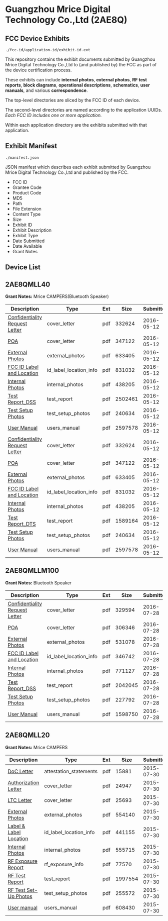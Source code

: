# Guangzhou Mrice Digital Technology Co.,Ltd (2AE8Q)
## FCC Device Exhibits

```
./fcc-id/application-id/exhibit-id.ext
```

This repository contains the exhibit documents submitted by Guangzhou Mrice Digital Technology Co.,Ltd to (and published by) the FCC as part of the device certification process.

These exhibits can include **internal photos**, **external photos**, **RF test reports**, **block diagrams**, **operational descriptions**, **schematics**, **user manuals**, and various **correspondence**.

The top-level directories are sliced by the FCC ID of each device.

The second-level directories are named according to the application UUIDs. *Each FCC ID includes one or more application.*

Within each application directory are the exhibits submitted with that application. 

## Exhibit Manifest

```
./manifest.json
```

JSON manifest which describes each exhibit submitted by Guangzhou Mrice Digital Technology Co.,Ltd and published by the FCC.

- FCC ID
- Grantee Code
- Product Code
- MD5
- Path
- File Extension
- Content Type
- Size
- Exhibit ID
- Exhibit Description
- Exhibit Type
- Date Submitted
- Date Available
- Grant Notes

## Device List
## 2AE8QMLL40
**Grant Notes:** Mrice CAMPERS(Bluetooth Speaker)

| Description | Type | Ext | Size | Submitted | Available |
| ----------- | ---- | --- | ---- | --------- | --------- |
| [Confidentiality Request Letter](2AE8QMLL40/a6dce76b50ea191c91d794a3fc1d3152/2989448.pdf) | cover_letter | pdf | 332624 | 2016-05-12 | 2016-05-12 |
| [POA](2AE8QMLL40/a6dce76b50ea191c91d794a3fc1d3152/2989449.pdf) | cover_letter | pdf | 347122 | 2016-05-12 | 2016-05-12 |
| [External Photos](2AE8QMLL40/a6dce76b50ea191c91d794a3fc1d3152/2989450.pdf) | external_photos | pdf | 633405 | 2016-05-12 | 2016-05-12 |
| [FCC ID Label and Location](2AE8QMLL40/a6dce76b50ea191c91d794a3fc1d3152/2989452.pdf) | id_label_location_info | pdf | 831032 | 2016-05-12 | 2016-05-12 |
| [Internal Photos](2AE8QMLL40/a6dce76b50ea191c91d794a3fc1d3152/2989451.pdf) | internal_photos | pdf | 438205 | 2016-05-12 | 2016-05-12 |
| [Test Report_DSS](2AE8QMLL40/a6dce76b50ea191c91d794a3fc1d3152/2989476.pdf) | test_report | pdf | 2502461 | 2016-05-12 | 2016-05-12 |
| [Test Setup Photos](2AE8QMLL40/a6dce76b50ea191c91d794a3fc1d3152/2989454.pdf) | test_setup_photos | pdf | 240634 | 2016-05-12 | 2016-05-12 |
| [User Manual](2AE8QMLL40/a6dce76b50ea191c91d794a3fc1d3152/2989455.pdf) | users_manual | pdf | 2597578 | 2016-05-12 | 2016-05-12 |
| [Confidentiality Request Letter](2AE8QMLL40/ab9f63e14b05122950c071b32b088642/2989448.pdf) | cover_letter | pdf | 332624 | 2016-05-12 | 2016-05-12 |
| [POA](2AE8QMLL40/ab9f63e14b05122950c071b32b088642/2989449.pdf) | cover_letter | pdf | 347122 | 2016-05-12 | 2016-05-12 |
| [External Photos](2AE8QMLL40/ab9f63e14b05122950c071b32b088642/2989450.pdf) | external_photos | pdf | 633405 | 2016-05-12 | 2016-05-12 |
| [FCC ID Label and Location](2AE8QMLL40/ab9f63e14b05122950c071b32b088642/2989452.pdf) | id_label_location_info | pdf | 831032 | 2016-05-12 | 2016-05-12 |
| [Internal Photos](2AE8QMLL40/ab9f63e14b05122950c071b32b088642/2989451.pdf) | internal_photos | pdf | 438205 | 2016-05-12 | 2016-05-12 |
| [Test Report_DTS](2AE8QMLL40/ab9f63e14b05122950c071b32b088642/2989453.pdf) | test_report | pdf | 1589164 | 2016-05-12 | 2016-05-12 |
| [Test Setup Photos](2AE8QMLL40/ab9f63e14b05122950c071b32b088642/2989454.pdf) | test_setup_photos | pdf | 240634 | 2016-05-12 | 2016-05-12 |
| [User Manual](2AE8QMLL40/ab9f63e14b05122950c071b32b088642/2989455.pdf) | users_manual | pdf | 2597578 | 2016-05-12 | 2016-05-12 |
## 2AE8QMLLM100
**Grant Notes:** Bluetooth Speaker

| Description | Type | Ext | Size | Submitted | Available |
| ----------- | ---- | --- | ---- | --------- | --------- |
| [Confidentiality Request Letter](2AE8QMLLM100/fc2f1e2e7cca34ce3608b8a9bf7a1147/3079238.pdf) | cover_letter | pdf | 329594 | 2016-07-28 | 2016-07-28 |
| [POA](2AE8QMLLM100/fc2f1e2e7cca34ce3608b8a9bf7a1147/3079239.pdf) | cover_letter | pdf | 306346 | 2016-07-28 | 2016-07-28 |
| [External Photos](2AE8QMLLM100/fc2f1e2e7cca34ce3608b8a9bf7a1147/3079240.pdf) | external_photos | pdf | 531078 | 2016-07-28 | 2016-07-28 |
| [FCC ID Label and Location](2AE8QMLLM100/fc2f1e2e7cca34ce3608b8a9bf7a1147/3079242.pdf) | id_label_location_info | pdf | 346742 | 2016-07-28 | 2016-07-28 |
| [Internal Photos](2AE8QMLLM100/fc2f1e2e7cca34ce3608b8a9bf7a1147/3079241.pdf) | internal_photos | pdf | 771127 | 2016-07-28 | 2016-07-28 |
| [Test Report_DSS](2AE8QMLLM100/fc2f1e2e7cca34ce3608b8a9bf7a1147/3079243.pdf) | test_report | pdf | 2042045 | 2016-07-28 | 2016-07-28 |
| [Test Setup Photos](2AE8QMLLM100/fc2f1e2e7cca34ce3608b8a9bf7a1147/3079244.pdf) | test_setup_photos | pdf | 227792 | 2016-07-28 | 2016-07-28 |
| [User Manual](2AE8QMLLM100/fc2f1e2e7cca34ce3608b8a9bf7a1147/3079245.pdf) | users_manual | pdf | 1598750 | 2016-07-28 | 2016-07-28 |
## 2AE8QMLL20
**Grant Notes:** Mrice CAMPERS

| Description | Type | Ext | Size | Submitted | Available |
| ----------- | ---- | --- | ---- | --------- | --------- |
| [DoC Letter](2AE8QMLL20/f46f63a327d64056f5228809193568b0/2699013.pdf) | attestation_statements | pdf | 15881 | 2015-07-30 | 2015-07-30 |
| [Authorization Letter](2AE8QMLL20/f46f63a327d64056f5228809193568b0/2699015.pdf) | cover_letter | pdf | 24947 | 2015-07-30 | 2015-07-30 |
| [LTC Letter](2AE8QMLL20/f46f63a327d64056f5228809193568b0/2699016.pdf) | cover_letter | pdf | 25693 | 2015-07-30 | 2015-07-30 |
| [External Photos](2AE8QMLL20/f46f63a327d64056f5228809193568b0/2699017.pdf) | external_photos | pdf | 554140 | 2015-07-30 | 2015-07-30 |
| [Label & Label Location](2AE8QMLL20/f46f63a327d64056f5228809193568b0/2699018.pdf) | id_label_location_info | pdf | 441155 | 2015-07-30 | 2015-07-30 |
| [Internal Photos](2AE8QMLL20/f46f63a327d64056f5228809193568b0/2699019.pdf) | internal_photos | pdf | 555715 | 2015-07-30 | 2015-07-30 |
| [RF Exposure Report](2AE8QMLL20/f46f63a327d64056f5228809193568b0/2699021.pdf) | rf_exposure_info | pdf | 77570 | 2015-07-30 | 2015-07-30 |
| [RF Test Report](2AE8QMLL20/f46f63a327d64056f5228809193568b0/2699023.pdf) | test_report | pdf | 1997554 | 2015-07-30 | 2015-07-30 |
| [RF Test Set-Up Photos](2AE8QMLL20/f46f63a327d64056f5228809193568b0/2699024.pdf) | test_setup_photos | pdf | 255572 | 2015-07-30 | 2015-07-30 |
| [User manual](2AE8QMLL20/f46f63a327d64056f5228809193568b0/2699025.pdf) | users_manual | pdf | 608430 | 2015-07-30 | 2015-07-30 |
